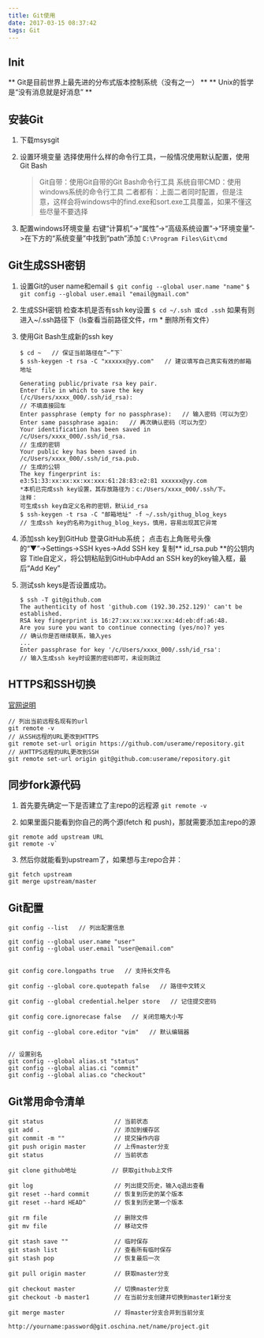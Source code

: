 ```yaml
---
title: Git使用
date: 2017-03-15 08:37:42
tags: Git 
---
```


## Init

** Git是目前世界上最先进的分布式版本控制系统（没有之一） **
** Unix的哲学是“没有消息就是好消息” **

## 安装Git

1. 下载msysgit
2. 设置环境变量
    选择使用什么样的命令行工具，一般情况使用默认配置，使用Git Bash

    > Git自带：使用Git自带的Git Bash命令行工具
    > 系统自带CMD：使用windows系统的命令行工具
    > 二者都有：上面二者同时配置，但是注意，这样会将windows中的find.exe和sort.exe工具覆盖，如果不懂这些尽量不要选择

3. 配置windows环境变量
    右键“计算机”->“属性”->“高级系统设置”->“环境变量”->在下方的“系统变量”中找到“path”添加
    `C:\Program Files\Git\cmd`

## Git生成SSH密钥

1. 设置Git的user name和email
    `$ git config --global user.name "name"`
    `$ git config --global user.email "email@gmail.com"`

2. 生成SSH密钥
    检查本机是否有ssh key设置
    `$ cd ~/.ssh 或cd .ssh`
    如果有则进入~/.ssh路径下（ls查看当前路径文件，rm * 删除所有文件）

3. 使用Git Bash生成新的ssh key
    ```
    $ cd ~   // 保证当前路径在”~”下`
    $ ssh-keygen -t rsa -C "xxxxxx@yy.com"   // 建议填写自己真实有效的邮箱地址

    Generating public/private rsa key pair.
    Enter file in which to save the key (/c/Users/xxxx_000/.ssh/id_rsa):   
    // 不填直接回车
    Enter passphrase (empty for no passphrase):   // 输入密码（可以为空）
    Enter same passphrase again:   // 再次确认密码（可以为空）
    Your identification has been saved in /c/Users/xxxx_000/.ssh/id_rsa.   
    // 生成的密钥
    Your public key has been saved in /c/Users/xxxx_000/.ssh/id_rsa.pub. 
    // 生成的公钥
    The key fingerprint is:
    e3:51:33:xx:xx:xx:xx:xxx:61:28:83:e2:81 xxxxxx@yy.com
    *本机已完成ssh key设置，其存放路径为：c:/Users/xxxx_000/.ssh/下。
    注释：
    可生成ssh key自定义名称的密钥，默认id_rsa
    $ ssh-keygen -t rsa -C "邮箱地址" -f ~/.ssh/githug_blog_keys 
    // 生成ssh key的名称为githug_blog_keys，慎用，容易出现其它异常
    ```

4. 添加ssh key到GitHub
    登录GitHub系统；
    点击右上角账号头像的“▼”→Settings→SSH kyes→Add SSH key
    复制** id_rsa.pub **的公钥内容
    Title自定义，将公钥粘贴到GitHub中Add an SSH key的key输入框，最后“Add Key”

5. 测试ssh keys是否设置成功。
    ```
    $ ssh -T git@github.com
    The authenticity of host 'github.com (192.30.252.129)' can't be established.
    RSA key fingerprint is 16:27:xx:xx:xx:xx:xx:4d:eb:df:a6:48.
    Are you sure you want to continue connecting (yes/no)? yes 
    // 确认你是否继续联系，输入yes
    ...
    Enter passphrase for key '/c/Users/xxxx_000/.ssh/id_rsa':  
    // 输入生成ssh key时设置的密码即可，未设则跳过
    ```

## HTTPS和SSH切换

[官网说明](https://help.github.com/articles/testing-your-ssh-connection/)

```
// 列出当前远程名现有的url
git remote -v   
// 从SSH远程的URL更改到HTTPS 
git remote set-url origin https://github.com/userame/repository.git
// 从HTTPS远程的URL更改到SSH
git remote set-url origin git@github.com:userame/repository.git
```

## 同步fork源代码

1. 首先要先确定一下是否建立了主repo的远程源
`git remote -v`

2. 如果里面只能看到你自己的两个源(fetch 和 push)，那就需要添加主repo的源
```
git remote add upstream URL
git remote -v`
```

3. 然后你就能看到upstream了，如果想与主repo合并：
```
git fetch upstream
git merge upstream/master
```

## Git配置
```
git config --list   // 列出配置信息

git config --global user.name "user"  
git config --global user.email "user@email.com"


git config core.longpaths true   // 支持长文件名     

git config --global core.quotepath false   // 路径中文转义

git config --global credential.helper store   // 记住提交密码

git config core.ignorecase false   // 关闭忽略大小写

git config --global core.editor "vim"   // 默认编辑器  


// 设置别名
git config --global alias.st "status" 
git config --global alias.ci "commit" 
git config --global alias.co "checkout"

```

## Git常用命令清单

```
git status                    // 当前状态
git add .                     // 添加到缓存区
git commit -m ""              // 提交操作内容
git push origin master        // 上传master分支
git status                    // 当前状态

git clone github地址          // 获取github上文件

git log                       // 列出提交历史，输入q退出查看
git reset --hard commit       // 恢复到历史的某个版本
git reset --hard HEAD^        // 恢复到历史第一个版本

git rm file                   // 删除文件
git mv file                   // 移动文件

git stash save ""             // 临时保存
git stash list                // 查看所有临时保存
git stash pop                 // 恢复最后一次

git pull origin master        // 获取master分支

git checkout master           // 切换master分支
git checkout -b master1       // 在当前分支创建并切换到master1新分支

git merge master              // 将master分支合并到当前分支

http://yourname:password@git.oschina.net/name/project.git

```
